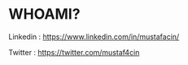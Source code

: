 # WHOAMI?

Linkedin : https://www.linkedin.com/in/mustafacin/ <br>

Twitter : https://twitter.com/mustaf4cin <br>

 <img src="https://i.ibb.co/SRjdn00/aaa.png" width="10" height="30"> 
